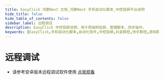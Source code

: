 ```yaml
---
title: EasyClick 鸿蒙Next 文档_鸿蒙Next 手机自动化脚本_中控投屏平台说明
hide_title: false
hide_table_of_contents: false
sidebar_label: 远程调试
description: EasyClick 中控投屏说明，用于局域网投屏，管理脚本，同步操作，
keywords: [EasyClick,手机自动化脚本,自动化软件,中控投屏,抖音群控,快手群控,游戏群控]
---
```


# 远程调试
- 请参考安卓版本远程调试软件使用 [点我观看](/docs/zh-cn/advance/remotedebug)
